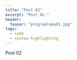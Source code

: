 ```yaml
---
title: "Post 02"
excerpt: "Post 02."
header:
  teaser: "programlama01.jpg"
tags: 
  - code
  - syntax highlighting
---
```


Post 02

